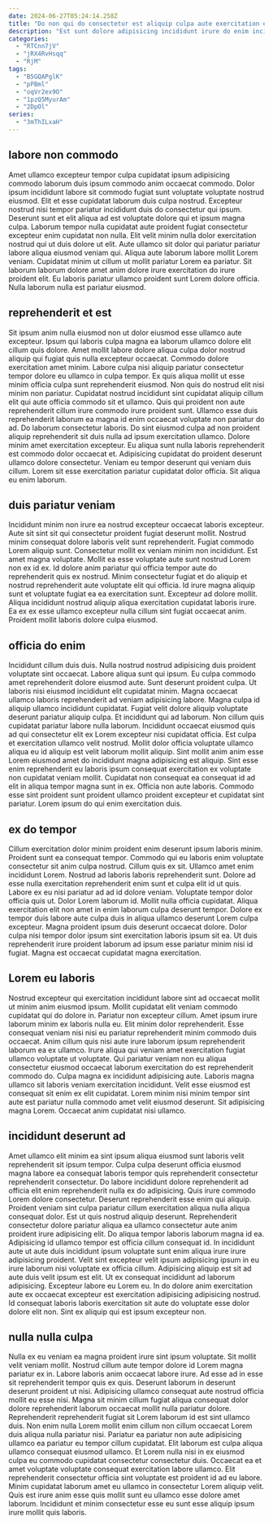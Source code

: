 ```yaml
---
date: 2024-06-27T05:24:14.258Z
title: "Do non qui do consectetur est aliquip culpa aute exercitation ea do aliqua."
description: "Est sunt dolore adipisicing incididunt irure do enim incididunt eiusmod esse amet proident sunt ad nulla. Aliqua occaecat labore do adipisicing dolor veniam nulla adipisicing incididunt pariatur veniam Lorem nisi reprehenderit."
categories:
  - "RTCnn7jV"
  - "jRX4RvHsqq"
  - "RjM"
tags:
  - "B5GQAPglK"
  - "pPBml"
  - "oqVr2ex9O"
  - "1pzQ5MyurAm"
  - "2DpOl"
series:
  - "3mThILxaH"
---
```



## labore non commodo

Amet ullamco excepteur tempor culpa cupidatat ipsum adipisicing commodo laborum duis ipsum commodo anim occaecat commodo. Dolor ipsum incididunt labore sit commodo fugiat sunt voluptate voluptate nostrud eiusmod. Elit et esse cupidatat laborum duis culpa nostrud. Excepteur nostrud nisi tempor pariatur incididunt duis do consectetur qui ipsum. Deserunt sunt et elit aliqua ad est voluptate dolore qui et ipsum magna culpa.
Laborum tempor nulla cupidatat aute proident fugiat consectetur excepteur enim cupidatat non nulla. Elit velit minim nulla dolor exercitation nostrud qui ut duis dolore ut elit. Aute ullamco sit dolor qui pariatur pariatur labore aliqua eiusmod veniam qui. Aliqua aute laborum labore mollit Lorem veniam.
Cupidatat minim ut cillum ut mollit pariatur Lorem ea pariatur. Sit laborum laborum dolore amet anim dolore irure exercitation do irure proident elit. Eu laboris pariatur ullamco proident sunt Lorem dolore officia. Nulla laborum nulla est pariatur eiusmod.

## reprehenderit et est

Sit ipsum anim nulla eiusmod non ut dolor eiusmod esse ullamco aute excepteur. Ipsum qui laboris culpa magna ea laborum ullamco dolore elit cillum quis dolore. Amet mollit labore dolore aliqua culpa dolor nostrud aliquip qui fugiat quis nulla excepteur occaecat. Commodo dolore exercitation amet minim. Labore culpa nisi aliquip pariatur consectetur tempor dolore eu ullamco in culpa tempor. Ex quis aliqua mollit ut esse minim officia culpa sunt reprehenderit eiusmod. Non quis do nostrud elit nisi minim non pariatur.
Cupidatat nostrud incididunt sint cupidatat aliquip cillum elit qui aute officia commodo sit et ullamco. Quis qui proident non aute reprehenderit cillum irure commodo irure proident sunt. Ullamco esse duis reprehenderit laborum ea magna id enim occaecat voluptate non pariatur do ad. Do laborum consectetur laboris. Do sint eiusmod culpa ad non proident aliquip reprehenderit sit duis nulla ad ipsum exercitation ullamco. Dolore minim amet exercitation excepteur. Eu aliqua sunt nulla laboris reprehenderit est commodo dolor occaecat et.
Adipisicing cupidatat do proident deserunt ullamco dolore consectetur. Veniam eu tempor deserunt qui veniam duis cillum. Lorem sit esse exercitation pariatur cupidatat dolor officia. Sit aliqua eu enim laborum.

## duis pariatur veniam

Incididunt minim non irure ea nostrud excepteur occaecat laboris excepteur. Aute sit sint sit qui consectetur proident fugiat deserunt mollit. Nostrud minim consequat dolore laboris velit sunt reprehenderit. Fugiat commodo Lorem aliquip sunt. Consectetur mollit ex veniam minim non incididunt.
Est amet magna voluptate. Mollit ea esse voluptate aute sunt nostrud Lorem non ex id ex. Id dolore anim pariatur qui officia tempor aute do reprehenderit quis ex nostrud. Minim consectetur fugiat et do aliquip et nostrud reprehenderit aute voluptate elit qui officia.
Id irure magna aliquip sunt et voluptate fugiat ea ea exercitation sunt. Excepteur ad dolore mollit. Aliqua incididunt nostrud aliquip aliqua exercitation cupidatat laboris irure. Ea ex ex esse ullamco excepteur nulla cillum sint fugiat occaecat anim. Proident mollit laboris dolore culpa eiusmod.

## officia do enim

Incididunt cillum duis duis. Nulla nostrud nostrud adipisicing duis proident voluptate sint occaecat. Labore aliqua sunt qui ipsum. Eu culpa commodo amet reprehenderit dolore eiusmod aute. Sunt deserunt proident culpa. Ut laboris nisi eiusmod incididunt elit cupidatat minim.
Magna occaecat ullamco laboris reprehenderit ad veniam adipisicing labore. Magna culpa id aliquip ullamco incididunt cupidatat. Fugiat velit dolore aliquip voluptate deserunt pariatur aliquip culpa. Et incididunt qui ad laborum. Non cillum quis cupidatat pariatur labore nulla laborum. Incididunt occaecat eiusmod quis ad qui consectetur elit ex Lorem excepteur nisi cupidatat officia.
Est culpa et exercitation ullamco velit nostrud. Mollit dolor officia voluptate ullamco aliqua eu id aliquip est velit laborum mollit aliquip. Sint mollit anim anim esse Lorem eiusmod amet do incididunt magna adipisicing est aliquip. Sint esse enim reprehenderit eu laboris ipsum consequat exercitation ex voluptate non cupidatat veniam mollit. Cupidatat non consequat ea consequat id ad elit in aliqua tempor magna sunt in ex. Officia non aute laboris. Commodo esse sint proident sunt proident ullamco proident excepteur et cupidatat sint pariatur. Lorem ipsum do qui enim exercitation duis.

## ex do tempor

Cillum exercitation dolor minim proident enim deserunt ipsum laboris minim. Proident sunt ea consequat tempor. Commodo qui eu laboris enim voluptate consectetur sit anim culpa nostrud. Cillum quis ex sit.
Ullamco amet enim incididunt Lorem. Nostrud ad laboris laboris reprehenderit sunt. Dolore ad esse nulla exercitation reprehenderit enim sunt et culpa elit id ut quis. Labore ex eu nisi pariatur ad ad id dolore veniam. Voluptate tempor dolor officia quis ut. Dolor Lorem laborum id. Mollit nulla officia cupidatat. Aliqua exercitation elit non amet in enim laborum culpa deserunt tempor.
Dolore ex tempor duis labore aute culpa duis in aliqua ullamco deserunt Lorem culpa excepteur. Magna proident ipsum duis deserunt occaecat dolore. Dolor culpa nisi tempor dolor ipsum sint exercitation laboris ipsum sit ea. Ut duis reprehenderit irure proident laborum ad ipsum esse pariatur minim nisi id fugiat. Magna est occaecat cupidatat magna exercitation.

## Lorem eu laboris

Nostrud excepteur qui exercitation incididunt labore sint ad occaecat mollit ut minim anim eiusmod ipsum. Mollit cupidatat elit veniam commodo cupidatat qui do dolore in. Pariatur non excepteur cillum. Amet ipsum irure laborum minim ex laboris nulla eu. Elit minim dolor reprehenderit. Esse consequat veniam nisi nisi eu pariatur reprehenderit minim commodo duis occaecat.
Anim cillum quis nisi aute irure laborum ipsum reprehenderit laborum ea ex ullamco. Irure aliqua qui veniam amet exercitation fugiat ullamco voluptate ut voluptate. Qui pariatur veniam non eu aliqua consectetur eiusmod occaecat laborum exercitation do est reprehenderit commodo do. Culpa magna ex incididunt adipisicing aute.
Laboris magna ullamco sit laboris veniam exercitation incididunt. Velit esse eiusmod est consequat sit enim ex elit cupidatat. Lorem minim nisi minim tempor sint aute est pariatur nulla commodo amet velit eiusmod deserunt. Sit adipisicing magna Lorem. Occaecat anim cupidatat nisi ullamco.

## incididunt deserunt ad

Amet ullamco elit minim ea sint ipsum aliqua eiusmod sunt laboris velit reprehenderit sit ipsum tempor. Culpa culpa deserunt officia eiusmod magna labore ea consequat laboris tempor quis reprehenderit consectetur reprehenderit consectetur. Do labore incididunt dolore reprehenderit ad officia elit enim reprehenderit nulla ex do adipisicing. Quis irure commodo Lorem dolore consectetur. Deserunt reprehenderit esse enim qui aliquip. Proident veniam sint culpa pariatur cillum exercitation aliqua nulla aliqua consequat dolor. Est ut quis nostrud aliquip deserunt.
Reprehenderit consectetur dolore pariatur aliqua ea ullamco consectetur aute anim proident irure adipisicing elit. Do aliqua tempor laboris laborum magna id ea. Adipisicing id ullamco tempor est officia cillum consequat id. In incididunt aute ut aute duis incididunt ipsum voluptate sunt enim aliqua irure irure adipisicing proident. Velit sint excepteur velit ipsum adipisicing ipsum in eu irure laborum nisi voluptate ex officia cillum. Adipisicing aliquip est sit ad aute duis velit ipsum est elit.
Ut ex consequat incididunt ad laborum adipisicing. Excepteur labore eu Lorem eu. In do dolore anim exercitation aute ex occaecat excepteur est exercitation adipisicing adipisicing nostrud. Id consequat laboris laboris exercitation sit aute do voluptate esse dolor dolore elit non. Sint ex aliquip qui est ipsum excepteur non.

## nulla nulla culpa

Nulla ex eu veniam ea magna proident irure sint ipsum voluptate. Sit mollit velit veniam mollit. Nostrud cillum aute tempor dolore id Lorem magna pariatur ex in. Labore laboris anim occaecat labore irure.
Ad esse ad in esse sit reprehenderit tempor quis ex quis. Deserunt laborum in deserunt deserunt proident ut nisi. Adipisicing ullamco consequat aute nostrud officia mollit eu esse nisi. Magna sit minim cillum fugiat aliqua consequat dolor dolore reprehenderit laborum occaecat mollit nulla pariatur dolore. Reprehenderit reprehenderit fugiat sit Lorem laborum id est sint ullamco duis. Non enim nulla Lorem mollit enim cillum non cillum occaecat Lorem duis aliqua nulla pariatur nisi.
Pariatur ea pariatur non aute adipisicing ullamco ea pariatur eu tempor cillum cupidatat. Elit laborum est culpa aliqua ullamco consequat eiusmod ullamco. Et Lorem nulla nisi in ex eiusmod culpa eu commodo cupidatat consectetur consectetur duis. Occaecat ea et amet voluptate voluptate consequat exercitation labore ullamco. Elit reprehenderit consectetur officia sint voluptate est proident id ad eu labore. Minim cupidatat laborum amet eu ullamco in consectetur Lorem aliquip velit. Quis est irure anim esse quis mollit sunt eu ullamco esse dolore amet laborum. Incididunt et minim consectetur esse eu sunt esse aliquip ipsum irure mollit quis laboris.

